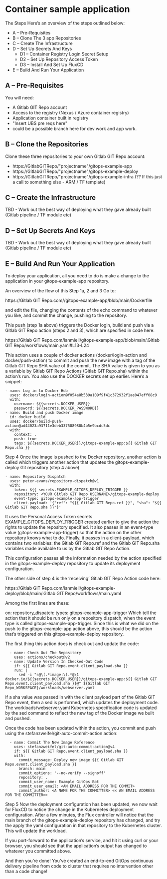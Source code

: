 # Container sample application

The Steps
Here’s an overview of the steps outlined below:

* A – Pre-Requisites
* B – Clone The 3 app Repositories
* C – Create The Infrastructure
* D – Set Up Secrets And Keys
    * D1 – Container Registry Login Secret Setup
    * D2 – Set Up Repository Access Token
    * D3 – Install And Set Up FluxCD
* E – Build And Run Your Application

## A – Pre-Requisites
You will need:

* A Gitlab GIT Repo account
* Access to the registry (Nexus / Azure container registry)
* Application container built in registry
* "Insert UBS pre reqs here"
* could be a possible branch here for dev work and app work. 

## B – Clone the Repositories
Clone these three repositories to your own Gitlab GIT Repo account:

* https://GitlabGITRepo/"projectname"/gitops-example-app
* https://GitlabGITRepo/"projectname"/gitops-example-deploy
* https://GitlabGITRepo/"projectname"/gitops-example-infra (?? If this just a call to something else - ARM / TF template)

## C – Create the Infrastructure
TBD - Work out the best way of deploying what they gave already built (Gitlab pipeline / TF module etc)

## D – Set Up Secrets And Keys
TBD - Work out the best way of deploying what they gave already built (Gitlab pipeline / TF module etc)


## E – Build And Run Your Application
To deploy your application, all you need to do is make a change to the application in your gitops-example-app repository.


An overview of the flow of this
Step 1a, 2 and 3
Go to:

https://Gitlab GIT Repo.com/<YOUR Gitlab GIT Repo USERNAME>/gitops-example-app/blob/main/Dockerfile

and edit the file, changing the contents of the echo command to whatever you like, and commit the change, pushing to the repository.

This push (step 1a above) triggers the Docker login, build and push via a Gitlab GIT Repo action (steps 2 and 3), which are specified in code here:

https://Gitlab GIT Repo.com/ianmiell/gitops-example-app/blob/main/.Gitlab GIT Repo/workflows/main.yaml#L13-L24

This action uses a couple of docker actions (docker/login-action and docker/push-action) to commit and push the new image with a tag of the Gitlab GIT Repo SHA value of the commit. The SHA value is given to you as a variable by Gitlab GIT Repo Actions (Gitlab GIT Repo.sha) within the action’s run. You also use the DOCKER secrets set up earlier. Here’s a snippet:

    - name: Log in to Docker Hub
      uses: docker/login-action@f054a8b539a109f9f41c372932f1ae047eff08c9
      with:
        username: ${{secrets.DOCKER_USER}}
        password: ${{secrets.DOCKER_PASSWORD}}
    - name: Build and push Docker image
      id: docker_build
      uses: docker/build-push-action@ad44023a93711e3deb337508980b4b5e9bcdc5dc
      with:
        context: .
        push: true
        tags: ${{secrets.DOCKER_USER}}/gitops-example-app:${{ Gitlab GIT Repo.sha }}
Step 4
Once the image is pushed to the Docker repository, another action is called which triggers another action that updates the gitops-example-deploy Git repository (step 4 above)

    - name: Repository Dispatch
      uses: peter-evans/repository-dispatch@v1
      with:
        token: ${{ secrets.EXAMPLE_GITOPS_DEPLOY_TRIGGER }}
        repository: <YOUR Gitlab GIT Repo USERNAME>/gitops-example-deploy
        event-type: gitops-example-app-trigger
        client-payload: '{"ref": "${{ Gitlab GIT Repo.ref }}", "sha": "${{ Gitlab GIT Repo.sha }}"}'
It uses the Personal Access Token secrets EXAMPLE_GITOPS_DEPLOY_TRIGGER created earlier to give the action the rights to update the repository specified. It also passes in an event-type value (gitops-example-app-trigger) so that the action on the other repository knows what to do. Finally, it passes in a client-payload, which contains two variables: the Gitlab GIT Repo.ref and the Gitlab GIT Repo.sha variables made available to us by the Gitlab GIT Repo Action.

This configuration passes all the information needed by the action specified in the gitops-example-deploy repository to update its deployment configuration.

The other side of step 4 is the ‘receiving’ Gitlab GIT Repo Action code here:

https://Gitlab GIT Repo.com/ianmiell/gitops-example-deploy/blob/main/.Gitlab GIT Repo/workflows/main.yaml

Among the first lines are these:

on:
  repository_dispatch:
    types: gitops-example-app-trigger
Which tell the action that it should be run only on a repository dispatch, when the event type is called gitops-example-app-trigger. Since this is what we did on the push to the gitops-example-app action above, this should be the action that’s triggered on this gitops-example-deploy repository.

The first thing this action does is check out and update the code:

      - name: Check Out The Repository
        uses: actions/checkout@v2
      - name: Update Version In Checked-Out Code
        if: ${{ Gitlab GIT Repo.event.client_payload.sha }}
        run: |
          sed -i "s@\(.*image:\).*@\1 docker.io/${{secrets.DOCKER_USER}}/gitops-example-app:${{ Gitlab GIT Repo.event.client_payload.sha }}@" ${Gitlab GIT Repo_WORKSPACE}/workloads/webserver.yaml
If a sha value was passed in with the client payload part of the Gitlab GIT Repo event, then a sed is performed, which updates the deployment code. The workloads/webserver.yaml Kubernetes specification code is updated by the sed command to reflect the new tag of the Docker image we built and pushed.

Once the code has been updated within the action, you commit and push using the stefanzweifel/git-auto-commit-action action:

      - name: Commit The New Image Reference
        uses: stefanzweifel/git-auto-commit-action@v4
        if: ${{ Gitlab GIT Repo.event.client_payload.sha }}
        with:
          commit_message: Deploy new image ${{ Gitlab GIT Repo.event.client_payload.sha }}
          branch: main
          commit_options: '--no-verify --signoff'
          repository: .
          commit_user_name: Example GitOps Bot
          commit_user_email: <AN EMAIL ADDRESS FOR THE COMMIT>
          commit_author: <A NAME FOR THE COMMITTER> << AN EMAIL ADDRESS FOR THE COMMITTER>>
Step 5
Now the deployment configuration has been updated, we now wait for FluxCD to notice the change in the Kubernetes deployment configuration. After a few minutes, the Flux controller will notice that the main branch of the gitops-example-deploy repository has changed, and try the apply the yaml configuration in that repository to the Kubernetes cluster. This will update the workload.

If you port-forward to the application’s service, and hit it using curl or your browser, you should see that the application’s output has changed to whatever you committed above.

And then you’re done! You’ve created an end-to-end GitOps continuous delivery pipeline from code to cluster that requires no intervention other than a code change!